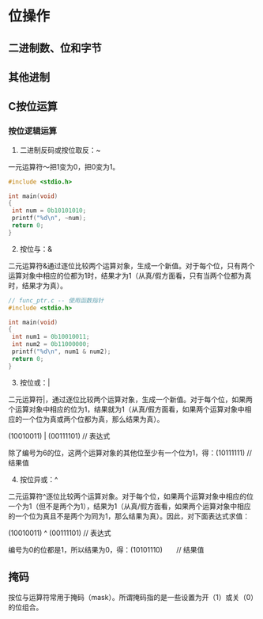 # 位操作

## 二进制数、位和字节

## 其他进制

## C按位运算

### 按位逻辑运算

1. 二进制反码或按位取反：~

一元运算符～把1变为0，把0变为1。

```cpp
#include <stdio.h>

int main(void)
{
 int num = 0b10101010;
 printf("%d\n", ~num);
 return 0;
}
```

2. 按位与：&

二元运算符&通过逐位比较两个运算对象，生成一个新值。对于每个位，只有两个运算对象中相应的位都为1时，结果才为1（从真/假方面看，只有当两个位都为真时，结果才为真）。

```cpp
// func_ptr.c -- 使用函数指针
#include <stdio.h>

int main(void)
{
 int num1 = 0b10010011;
 int num2 = 0b11000000;
 printf("%d\n", num1 & num2);
 return 0;
}
```

3. 按位或：|

二元运算符|，通过逐位比较两个运算对象，生成一个新值。对于每个位，如果两个运算对象中相应的位为1，结果就为1（从真/假方面看，如果两个运算对象中相应的一个位为真或两个位都为真，那么结果为真）。

(10010011) | (00111101) // 表达式

除了编号为6的位，这两个运算对象的其他位至少有一个位为1，得：(10111111) // 结果值

4. 按位异或：^

二元运算符^逐位比较两个运算对象。对于每个位，如果两个运算对象中相应的位一个为1（但不是两个为1），结果为1（从真/假方面看，如果两个运算对象中相应的一个位为真且不是两个为同为1，那么结果为真）。因此，对下面表达式求值：

(10010011) ^ (00111101) // 表达式

编号为0的位都是1，所以结果为0，得：(10101110)　　// 结果值

## 掩码

按位与运算符常用于掩码（mask）。所谓掩码指的是一些设置为开（1）或关（0）的位组合。
